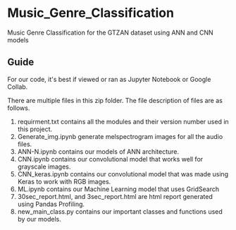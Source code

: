 # Music_Genre_Classification

Music Genre Classification for the GTZAN dataset using ANN and CNN models

## Guide

For our code, it's best if viewed or ran as Jupyter Notebook or Google Collab.

There are multiple files in this zip folder. The file description of files are as follows.

1. requirment.txt contains all the modules and their version number used in this project.
2. Generate_img.ipynb generate melspectrogram images for all the audio files.
3. ANN-N.ipynb contains our models of ANN architecture.
4. CNN.ipynb contains our convolutional model that works well for grayscale images.
5. CNN_keras.ipynb contains our convolutional model that was made using Keras to work with RGB images.
6. ML.ipynb contains our Machine Learning model that uses GridSearch
7. 30sec_report.html, and 3sec_report.html are html report generated using Pandas Profiling.
8. new_main_class.py contains our important classes and functions used by our models.
